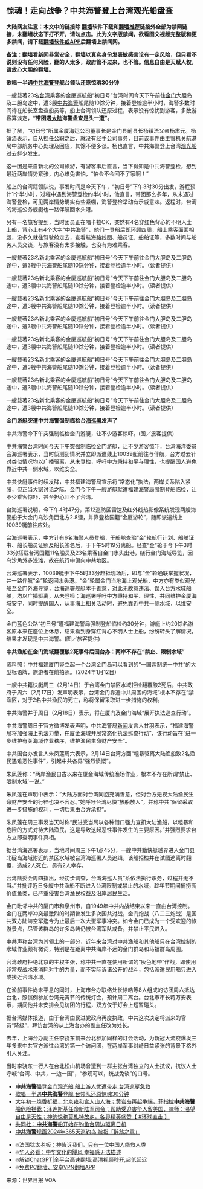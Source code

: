  <!-- 面包屑导航 --> <h2>惊魂！走向战争？中共海警登上台湾观光船盘查</h2> <p class="notice"><b>大陆网友注意：本文中的链接除 <a href="https://github.com/bannedbook/fanqiang" >翻墙</a>软件下载和<a href="https://github.com/killgcd/justmysocks/blob/master/README.md">翻墙推荐</a>链接外全部为禁网链接，未翻墙状态下打不开，请勿点击。此为文字版禁闻，欲看图文视频完整版和更多禁闻，请下载<a href="https://github.com/bannedbook/fanqiang">翻墙软件或APP</a>后翻墙上禁闻网。</p><p>备注：翻墙看新闻非常安全，翻墙以真实身份发表敏感言论有一定风险，但只看不说则没有任何风险，翻的人太多，政府管不过来，也不管。信息自由是天赋人权，请放心大胆的翻墙。</b></p>  <div class="entry"> <p><strong>歌唱一半遇<a href="https://www.bannedbook.org/bnews/tag/%e4%b8%ad%e5%85%b1/" class="st_tag internal_tag" rel="tag" title="标签 中共 下的日志">中共</a><a href="https://www.bannedbook.org/bnews/tag/%E6%B5%B7%E8%AD%A6/" class="st_tag internal_tag" rel="tag" title="标签 海警 下的日志">海警</a>登舰台领队还原惊魂30分钟</strong></p> <p>一艘载著23名<a href="https://www.bannedbook.org/bnews/tag/%e5%8f%b0%e6%b9%be/" class="st_tag internal_tag" rel="tag" title="标签 台湾 下的日志">台湾</a>乘客的金厦巡航船“初日号”台湾时间今天下午前往<a href="https://www.bannedbook.org/bnews/tag/%E9%87%91%E9%97%A8/" class="st_tag internal_tag" rel="tag" title="标签 金门 下的日志">金门</a>大胆岛及二胆岛途中，遭3艘<a href="https://www.bannedbook.org/bnews/tag/%E4%B8%AD%E5%85%B1%E6%B5%B7%E8%AD%A6/" class="st_tag internal_tag" rel="tag" title="标签 中共海警 下的日志">中共海警</a>船尾随10馀分钟，接着登检逾半小时，海警多数时间待在船长室盘查船员等，船上台湾领队还原过程，表示没有惊扰到游客，多数游客算淡定，<strong>“带团遇<span class='wp_keywordlink_affiliate'><a href="https://www.bannedbook.org/" title="大陆" target="_blank">大陆</a></span>海警盘查是头一遭”。</strong></p> <p>据了解，“初日号”所属金厦海运公司董事长是金门县前县长杨镇浯父亲杨肃元。杨镇浯表示，自从担任公职之后，就没有经手公司事务，目前该事件由主管机关航港局中部航务中心处理及回应，其馀不便多谈。杨也直言，中共海警登上台湾<a href="https://www.bannedbook.org/bnews/tag/%e8%a7%82%e5%85%89%e8%88%b9/" class="st_tag internal_tag" rel="tag" title="标签 观光船 下的日志">观光船</a>过去鲜少发生。</p> <p>这一团是来自新北的公司旅游，有游客事后直言，当下得知是中共海警登检，想到最近两岸情势紧张，内心难免害怕，“怕会不会回不了家啊！”</p> <p>船上的台湾籍领队说，事发时间是今天下午，“初日号”下午3时30分出发，游程预计1个半小时，过程中遇到海警登检约半小时，他直言，带团那么多年，从未遇过海警登检，可见两岸情势确实有些紧绷，海警登检举动有示威意味。返程时，台湾的海巡公务舰艇也一路伴航回水头港。</p> <p>另有一名旅客提到，当时团员正在唱卡拉OK，突然有4名穿红色背心的不明人士上船，背心上有4个大字“中共海警”，他们一登船后即环顾四周，船上乘客面面相觑，没多久就往驾驶舱走去，查看航海路线图、船员证、船舶证等，多数时间与船务人员交谈，与旅客没有太多接触，也没有为难乘客。</p> <p>一艘载著23名新北乘客的金厦巡航船“初日号”今天下午前往金门大胆岛及二胆岛途中，遭3艘中共<a href="https://www.bannedbook.org/bnews/tag/%E6%B5%B7%E8%AD%A6%E8%88%B9/" class="st_tag internal_tag" rel="tag" title="标签 海警船 下的日志">海警船</a>尾随10馀分钟，接着登检逾半小时。（读者提供）</p> <p>一艘载著23名新北乘客的金厦巡航船“初日号”今天下午前往金门大胆岛及二胆岛途中，遭3艘中共海警船尾随10馀分钟，接着登检逾半小时。（读者提供）</p> <p>一艘载著23名新北乘客的金厦巡航船“初日号”今天下午前往金门大胆岛及二胆岛途中，遭3艘中共海警船尾随10馀分钟，接着登检逾半小时。（读者提供）</p> <p>一艘载著23名新北乘客的金厦巡航船“初日号”今天下午前往金门大胆岛及二胆岛途中，遭3艘中共海警船尾随10馀分钟，接着登检逾半小时。（读者提供）</p> <p>一艘载著23名新北乘客的金厦巡航船“初日号”今天下午前往金门大胆岛及二胆岛途中，遭3艘中共海警船尾随10馀分钟，接着登检逾半小时。（读者提供）</p> <p>一艘载著23名新北乘客的金厦巡航船“初日号”今天下午前往金门大胆岛及二胆岛途中，遭3艘中共海警船尾随10馀分钟，接着登检逾半小时。（读者提供）</p> <p>一艘载著23名新北乘客的金厦巡航船“初日号”今天下午前往金门大胆岛及二胆岛途中，遭3艘中共海警船尾随10馀分钟，接着登检逾半小时。（读者提供）</p> <p>一艘载著23名新北乘客的金厦巡航船“初日号”今天下午前往金门大胆岛及二胆岛途中，遭3艘中共海警船尾随10馀分钟，接着登检逾半小时。（读者提供）</p> <p><strong>金门游艇突遭中共海警强制临检台<a href="https://www.bannedbook.org/bnews/tag/%E6%B5%B7%E5%B7%A1%E7%BD%B2/" class="st_tag internal_tag" rel="tag" title="标签 海巡署 下的日志">海巡署</a>发声了</strong></p> <p>中共海警今下午突强制临检金门游艇，让不少游客惊吓。(图／旅客提供)</p> <p>中共海警台湾时间今天下午突强制临检金门游艇，让不少游客惊吓，台湾海洋委员会海巡署表示，当时侦测到情况并立即派遣线上10039艇前往与伴航，台方过去针对类似情况均以广播驱离，从未登检，呼吁中方秉持和平与理性，也提醒国人避免靠近中共一侧水域，以维安全。</p> <p>中共快艇事件时续发酵，中共福建海警局宣示将“常态化”执法，两岸关系陷入紧张，但正当大家讨论之际，金门今下午一艘游艇就遭福建海警局强制登船临检，让不少乘客惊吓，甚至担心回不了台湾。</p> <p>台海巡署说明，今下午4时47分，第12巡防区雷达及红外线热影像系统发现两艘海警船于大金门乌沙角西北方2.8浬，并靠登检国籍“金厦游轮”，随即派遣线上10039艇前往应处。</p> <p>台海巡署表示，中方计有6名海警人员登船，于船舱查验“金”轮航行计划、船舶证书、船长船员证照及船长签名后，于下午5时19分离船。经查“金”轮于今下午3时33分搭载台湾国籍11名船员及23名乘客自金门水头出港，绕行金门海域导览，因乌沙角外多浅滩，故在航行中偏向中共地区。</p>  <p>台海巡署表示，10039艇于下午5时33分赶抵现场后，即与“金”轮通联掌握状况，并一路伴航“金”轮返回水头港。“金”轮属金门当地海上观光船，中方亦有类似观光船至金门外海导览，台海巡署舰艇本于善意，对此无故意违法、误入台方水域船舶，均以广播驱离，从未登检；海巡署呼吁中方秉持和平、理性，共同维护金厦海域安宁，同时提醒国人，从事海上相关活动时，避免靠近中共一侧水域，以维安全。</p> <p>金门蓝色公路“初日号”遭福建海警局强制登船临检约30分钟，游艇上约20馀名游客原本来在座位上休息，结果看到身穿红背心不明人士上船，纷纷转头了解情况，结果才发现是中共海警。(图／旅客提供)</p> <p><strong>中共渔船在金门海域翻覆酿2死事件后国台办：两岸不存在“禁止、限制水域”</strong></p> <p>资料照：中共福建厦门竖立起一个台湾金门岛可以看到的“一国两制统一中共”的大型标语牌，旅游者在前拍照。（2024年1月12日）</p> <p>一艘中共籍快艇周三（2月14日）于台湾金门禁区水域拒检翻覆酿2死后，中共政府于周六（2月17日）发声明表示，台湾金门靠近中共周围的海域“根本不存在”禁渔区，对于2名中共渔民的死亡，称将保留采取进一步措施的权利。</p> <p>中共海警并于周日（2月18日）表示，将在厦门及金门海域“展开执法巡查行动”。</p> <p>中共海警周日于官方微博发表声明，中共海警局<span class='wp_keywordlink_affiliate'><a href="https://www.bannedbook.org/" title="新闻">新闻</a></span>发言人甘羽表示，“福建海警局将加强海上执法力量，在厦金海域开展常态化执法巡查行动”，该行动旨在“进一步维护有关海域作业秩序，维护渔民生命财产安全”。</p> <p>中共国台办发言人朱凤莲周六表示，2月14日台湾方面“粗暴驱离大陆渔船致2名渔民遇难恶性事件”，引起中共各界“强烈愤慨”。</p> <p>朱凤莲称：“两岸渔民自古以来在厦金海域传统渔场作业，根本不存在所谓‘禁止、限制水域’一说。”</p> <p>朱凤莲在声明中表示：“大陆方面对台湾同胞充满善意，但对台方无视大陆渔民生命财产安全的行径也决不容忍。”她呼吁台湾尽快“放船放人”，并称中共“保留采取进一步措施的权利，一切后果由台方承担”。</p>  <p>朱凤莲在周三事发当天时称“民进党当局以各种借口强力查扣大陆渔船，以粗暴和危险的方式对待大陆渔民，这是导致这起恶性事件发生的主要原因。”并强烈要求台方立即查明事件真相。</p> <p>据台湾海巡署表示，当地时间周三下午1点45分，一艘中共籍快艇越界进入金门县北碇岛海域附近的禁区水域被台湾海巡署人员追缉，该船拒检并在试图逃离时翻覆，造成2人死亡，另有2人幸存。</p> <p>台湾陆委会周四指出，经初步调查，台湾海巡人员“系依法执行职务，过程并无不当。”并批评近日多艘中共渔船不断进入台湾限制或禁止的水域，趁年节期间捕捞高价值鱼类，已严重侵害台湾渔民权益及沿岸居民生活。</p> <p>金门毗邻中共的厦门市和泉州市，自1949年中共内战结束以来一直由台湾控制。金门在两岸冲突最激烈的时期曾发生多次国共对战，金门炮战（八二三炮战）是国共双方陆海空军迄今为止最后一次大型军事冲突。如今金门已成为一个受欢迎的旅游景点，尽管该群岛的许多岛屿仍被台湾军队戒备，并禁止平民进入。</p> <p>中共声称台湾为其领土的一部分，近年来台湾对中共渔船和其他船只在台湾控制的水域作业颇有微词，特别是在距离中共海岸不远的金门群岛和马祖群岛周围。</p> <p>台湾政府拒绝北京的主权主张，称中共一直在使用所谓的“灰色地带”作战，即使用非常规战术来消耗对手的力量，而不实际诉诸公开的战斗，包括派遣民用船只进入或接近台湾水域。</p> <p>在渔船事件尚未平息的同时，上海市台办联络处长徐皓等8人组成的访团周六抵达台北，照惯例参加台湾元宵节的传统灯会，预计周二离台。台北市市长蒋万安表示，期间他并未安排会见访团的行程，双方仅于灯会上短暂碰头。</p> <p>据台湾媒体报道，由于台湾由民进党政府再度执政，中共这次决定将派来的官员“降级”，拜访台湾的从上海台办的副主任改为处长。</p> <p>去年，上海台办副主任李骁东前来台北参加同样的灯会活动，为新冠大流疫爆发三年多来中共官方派往台湾的第一个访问团，在两岸军事对峙日益紧张的背景下格外引人关注。</p> <p>当时李骁东一行人在台北松山机场曾遭到一群主张台湾独立的人士抗议，抗议人士呼喊“台湾、中共，一边一国”，“参观可以，统战免谈”的口号。</p>  <!--<div id="taboola-mid-1"></div>--><ul class='op-related-articles' title='相关阅读'> <li><a href='https://www.bannedbook.org/bnews/ccpdope/20240220/2003021.html' target='_blank'><b>中共海警</b>强登金门观光船 船上游人忧遭带走 台湾巡艇急救</a></li> <li><a href='https://www.bannedbook.org/bnews/cnnews/20240219/2002984.html' target='_blank'>歌唱一半遇<b>中共海警</b>登舰 台领队还原惊魂30分钟</a></li> <li><a href='https://www.bannedbook.org/bnews/bannedvideo/20240212/1999898.html' target='_blank'>大年初一烧香祈福，北京雍和宫人山人海；黄岩岛再起争端，菲指控<b>中共海警</b>船危险拦截；泽连斯基任命新陆军司令；帮助受迫害华人留美国，律师：渴望自由是天性；神韵惊艳莫札特故乡，各界精英盛赞【 #环球直击 】</a></li> <li><a href='https://www.bannedbook.org/bnews/worldnews/20240204/1996836.html' target='_blank'>共同社：<b>中共海警</b>船开始在钓鱼台周边驱离日机</a></li> <li><a href='https://www.bannedbook.org/bnews/baitai/20240102/1982016.html' target='_blank'><b>中共海警</b>规画2024年365天巡钓岛 被指「醉翁之意」</a></li> </ul> <ul class="texttj"> <li>🔥<a href="https://www.bannedbook.org/bnews/ssgc/20230219/1850782.html" target="_blank">法国犹太老板：神告诉我们，只有一位中国人能救人类</a></li> <li>🔥<a href="https://www.bannedbook.org/bnews/comments/20220220/1694796.html" target="_blank">华人必看：中华文化的飓风 幸福感无法描述</a></li> <li>🔥<a href="https://github.com/bannedbook/fanqiang/wiki/V2ray%E6%9C%BA%E5%9C%BA" target="_blank">解锁ChatGPT|全平台高速翻墙:高清视频秒开,超低延迟</a></li> <li>🔥<a href="https://github.com/bannedbook/fanqiang/wiki/%E7%A6%81%E9%97%BB%E7%BD%91%E5%AE%89%E5%8D%93%E7%BF%BB%E5%A2%99%E6%96%B0%E9%97%BBAPP" target="_blank">免费PC翻墙、安卓VPN翻墙APP</a></li> </ul><p class="src-info">来源：世界日报 VOA </p><a name='sharetosocial'></a> <div style="margin-bottom:5px;padding-bottom:5px;clear:both"> <div id="archive-pix-1" class="banner-ads"> <!-- AuctionX Display platform tag START --> <div id="27602x728x90x621x_ADSLOT1" clicktrack="%%CLICK_URL_ESC%%"></div>  <!-- AuctionX Display platform tag END --> </div> <div id="archive-pix-2" class="banner-ads"> <!-- AuctionX Display platform tag START --> <div id="27556x300x250x621x_ADSLOT1" clicktrack="%%CLICK_URL_ESC%%" style="margin:0 auto;text-align:center"></div>  <!-- AuctionX Display platform tag END --> </div> </div>  <div id="archive-pix-1" class="banner-ads"> <!-- AuctionX Display platform tag START --> <div id="27603x728x90x621x_ADSLOT1" clicktrack="%%CLICK_URL_ESC%%"></div>  <!-- AuctionX Display platform tag END --> </div> </div><!--END ENTRY--> 